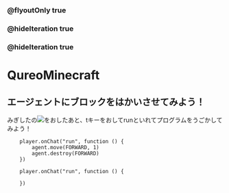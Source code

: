 ### @flyoutOnly true
### @hideIteration true
### @hideIteration true
# QureoMinecraft

## エージェントにブロックをはかいさせてみよう！

みぎしたの![](https://raw.githubusercontent.com/camp-minecraft/TechkidsCampTutorial/master/images/playbutton.png)をおしたあと、tキーをおしてrunといれてプログラムをうごかしてみよう！

```ghost
    player.onChat("run", function () {
        agent.move(FORWARD, 1)
        agent.destroy(FORWARD)
    })
```

```template
    player.onChat("run", function () {

    })
```